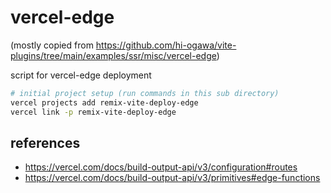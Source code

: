 # vercel-edge

(mostly copied from https://github.com/hi-ogawa/vite-plugins/tree/main/examples/ssr/misc/vercel-edge)

script for vercel-edge deployment

```sh
# initial project setup (run commands in this sub directory)
vercel projects add remix-vite-deploy-edge
vercel link -p remix-vite-deploy-edge
```

## references

- https://vercel.com/docs/build-output-api/v3/configuration#routes
- https://vercel.com/docs/build-output-api/v3/primitives#edge-functions
